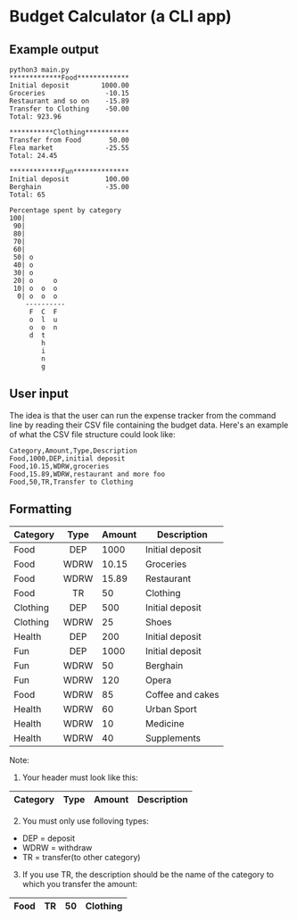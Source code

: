 # Budget Calculator (a CLI app)
## Example output
```
python3 main.py
*************Food*************
Initial deposit        1000.00
Groceries               -10.15
Restaurant and so on    -15.89
Transfer to Clothing    -50.00
Total: 923.96

***********Clothing***********
Transfer from Food       50.00
Flea market             -25.55
Total: 24.45

*************Fun**************
Initial deposit         100.00
Berghain                -35.00
Total: 65

Percentage spent by category
100|
 90|
 80|
 70|
 60|
 50| o
 40| o
 30| o
 20| o     o
 10| o  o  o
  0| o  o  o
    ----------
     F  C  F
     o  l  u
     o  o  n
     d  t
        h
        i
        n
        g
```

## User input

The idea is that the user can run the expense tracker from the command line by reading their CSV file containing the budget data. Here's an example of what the CSV file structure could look like:

```
Category,Amount,Type,Description
Food,1000,DEP,initial deposit
Food,10.15,WDRW,groceries
Food,15.89,WDRW,restaurant and more foo
Food,50,TR,Transfer to Clothing

```
## Formatting 

|Category|Type|Amount|Description|
| --------- |:-------------:| ------------- |-------------|
Food|DEP|1000|Initial deposit
Food|WDRW|10.15|Groceries
Food|WDRW|15.89|Restaurant
Food|TR|50|Clothing
Clothing|DEP|500|Initial deposit
Clothing|WDRW|25|Shoes
Health|DEP|200|Initial deposit
Fun|DEP|1000|Initial deposit
Fun|WDRW|50|Berghain
Fun|WDRW|120|Opera
Food|WDRW|85|Coffee and cakes 
Health|WDRW|60|Urban Sport
Health|WDRW|10|Medicine
Health|WDRW|40|Supplements

Note:
 
 1. Your header must look like this:

 |Category|Type|Amount|Description|
 | --------- |:-------------:| ------------- |-------------|

 2. You must only use folloving types:
  - DEP = deposit
  - WDRW = withdraw
  - TR = transfer(to other category)
  
 3. If you use TR, the description should be the name of the category to which you transfer the amount:
 
 Food|TR|50|Clothing
 | --------- |:-------------:| ------------- |-------------|
